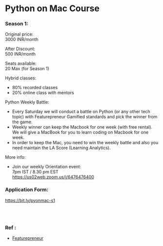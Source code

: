 # Python on Mac Course


### Season 1:

Original price: 
<br>
3000 INR/month

After Discount:
<br>
500 INR/month

Seats available:
<br>
20 Max (for Season 1)

Hybrid classes:
- 80% recorded classes
- 20% online class with mentors

Python Weekly Battle:
- Every Saturday we will conduct a battle on Python (or any other tech topic) with Featurepreneur Gamified standards and pick the winner from the game. 
- Weekly winner can keep the Macbook for one week (with free rental). We will give a MacBook for you to learn coding on Macbook for one week.
- In order to keep the Mac, you need to win the weekly battle and also you need maintain the LA Score (Learning Analytics).

More info:
- Join our weekly Orientation event:
  <br>
  7pm IST / 8.30 pm EST 
  <br>
  https://us02web.zoom.us/j/6476476400


### Application Form:
https://bit.ly/pyonmac-s1

<br><br>

### Ref :
  * [Featurepreneur](https://featurepreneur.com/)
